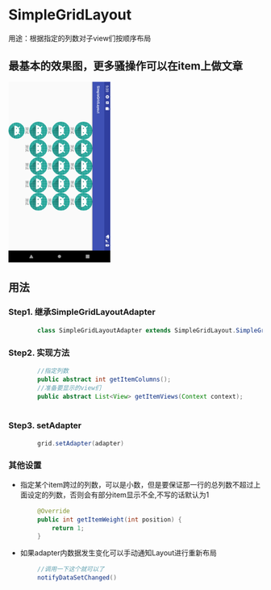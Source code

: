 # SimpleGridLayout
用途：根据指定的列数对子view们按顺序布局

## 最基本的效果图，更多骚操作可以在item上做文章
<img src="images/screenshot.png" width="40%" height="40%"/>

## 用法

### Step1. 继承SimpleGridLayoutAdapter
```java
        class SimpleGridLayoutAdapter extends SimpleGridLayout.SimpleGridLayoutAdapter
```
### Step2. 实现方法
```java
        //指定列数
        public abstract int getItemColumns();
        //准备要显示的view们
        public abstract List<View> getItemViews(Context context);
       
```
### Step3. setAdapter
```java
        grid.setAdapter(adapter)
```
### 其他设置
* 指定某个item跨过的列数，可以是小数，但是要保证那一行的总列数不超过上面设定的列数，否则会有部分item显示不全,不写的话默认为1
```java
        @Override
        public int getItemWeight(int position) {
            return 1;
        }
```
* 如果adapter内数据发生变化可以手动通知Layout进行重新布局
```java
        //调用一下这个就可以了
        notifyDataSetChanged()
```


